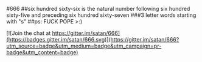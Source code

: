#666
##six hundred sixty-six is the natural number following six hundred sixty-five and preceding six hundred sixty-seven
###3 letter words starting with "s"
##ps: FUCK POPE >:)

[![Join the chat at https://gitter.im/satan/666](https://badges.gitter.im/satan/666.svg)](https://gitter.im/satan/666?utm_source=badge&utm_medium=badge&utm_campaign=pr-badge&utm_content=badge)
